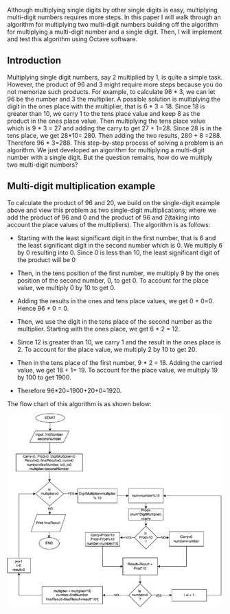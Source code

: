 
Although multiplying single digits by other single digits is easy, multiplying multi-digit numbers requires more steps. In this paper I will walk through an algorithm for multiplying two multi-digit numbers building off the algorithm for multiplying a multi-digit number and a single digit. Then, I will implement and test this algorithm using Octave software.

## Introduction
Multiplying single digit numbers, say 2 multiplied by 1, is quite a simple task. However, the product of 96 and 3 might require more steps because you do not memorize such products. For example, to calculate 96 * 3, we can let 96 be the number and 3 the multiplier. A possible solution is multiplying the digit in the ones place with the multiplier, that is 6 * 3 = 18. Since 18 is greater than 10, we carry 1 to the tens place value and keep 8 as the product in the ones place value. Then multiplying the tens place value which is 9 * 3 = 27 and adding the carry to get 27 + 1=28. Since 28 is in the tens place, we get 28*10= 280. Then adding the two results, 280 + 8 =288. Therefore 96 * 3=288.
This step-by-step process of solving a problem is an algorithm. We just developed an algorithm for multiplying a multi-digit number with a single digit. But the question remains, how do we multiply two multi-digit numbers?

## Multi-digit multiplication example
To calculate the product of 96 and 20, we build on the single-digit example above and view this problem as two single-digit multiplications; where we add the product of 96 and 0 and the product of 96 and 2(taking into account the place values of the multipliers). The algorithm is as follows:
- Starting with the least significant digit in the first number, that is 6 and the least significant digit in the second number which is 0. We multiply 6 by 0 resulting into 0. Since 0 is less than 10, the least significant digit of the product will be 0
- Then, in the tens position of the first number, we multiply 9 by the ones position of the second number, 0, to get 0. To account for the place value, we multiply 0 by 10 to get 0.
- Adding the results in the ones and tens place values, we get 0 + 0=0. Hence 96 * 0 = 0.
- Then, we use the digit in the tens place of the second number as the multiplier. Starting with
the ones place, we get 6 * 2 = 12.
- Since 12 is greater than 10, we carry 1 and the result in the ones place is 2. To account for the place value, we multiply 2 by 10 to get 20.
- Then in the tens place of the first number, 9 * 2 = 18. Adding the carried value, we get 18 + 1= 19. To account for the place value, we multiply 19 by 100 to get 1900.

- Therefore 96*20=1900+20+0=1920.

The flow chart of this algorithm is as shown below:

<img src="https://github.com/ConceptaNjolima/Multi-digit-multiplication/blob/main/Multiplier_flowChart.png">
